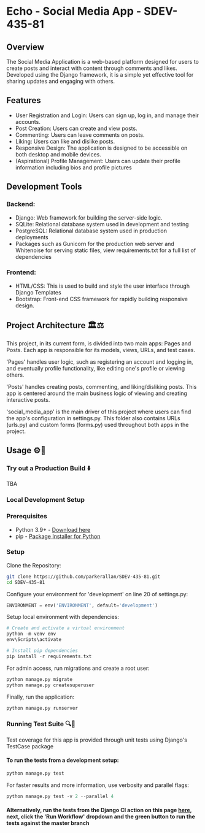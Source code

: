 # Echo - Social Media App - SDEV-435-81
## Overview
The Social Media Application is a web-based platform designed for users to create posts and interact with content through comments and likes. Developed using the Django framework, it is a simple yet effective tool for sharing updates and engaging with others.

## Features
- User Registration and Login: Users can sign up, log in, and manage their accounts.
- Post Creation: Users can create and view posts.
- Commenting: Users can leave comments on posts.
- Liking: Users can like and dislike posts.
- Responsive Design: The application is designed to be accessible on both desktop and mobile devices.
- (Aspirational) Profile Management: Users can update their profile information including bios and profile pictures 

## Development Tools
### Backend:
- Django: Web framework for building the server-side logic.
- SQLite: Relational database system used in development and testing
- PostgreSQL: Relational database system used in production deployments
- Packages such as Gunicorn for the production web server and Whitenoise for serving static files, view requirements.txt for a full list of dependencies

### Frontend:
- HTML/CSS: This is used to build and style the user interface through Django Templates
- Bootstrap: Front-end CSS framework for rapidly building responsive design.

## Project Architecture 🏛️⚖️
This project, in its current form, is divided into two main apps: Pages and Posts. Each app is responsible for its models, views, URLs, and test cases. 

'Pages' handles user logic, such as registering an account and logging in, and eventually profile functionality, like editing one's profile or viewing others. 

'Posts' handles creating posts, commenting, and liking/disliking posts. This app is centered around the main business logic of viewing and creating interactive posts. 

'social_media_app' is the main driver of this project where users can find the app's configuration in settings.py. This folder also contains URLs (urls.py) and custom forms (forms.py) used throughout both apps in the project.
## Usage ⚙️🚀
### Try out a Production Build ⬇️
TBA

### Local Development Setup

### Prerequisites
- Python 3.9+ - [Download here](https://www.python.org/downloads/)
- pip - [Package Installer for Python](https://pip.pypa.io/en/stable/installation/)

### Setup
Clone the Repository:
```bash
git clone https://github.com/parkerallan/SDEV-435-81.git
cd SDEV-435-81
```
Configure your environment for 'development' on line 20 of settings.py:
```python
ENVIRONMENT = env('ENVIRONMENT', default='development')
```
Setup local environment with dependencies:
```python
# Create and activate a virtual environment
python -m venv env
env\Scripts\activate

# Install pip dependencies
pip install -r requirements.txt
```
For admin access, run migrations and create a root user:
```python 
python manage.py migrate
python manage.py createsuperuser
```
Finally, run the application:
```python 
python manage.py runserver
```
### Running Test Suite 🔍🧪
Test coverage for this app is provided through unit tests using Django's TestCase package
#### To run the tests from a development setup:
```python 
python manage.py test
```
For faster results and more information, use verbosity and parallel flags:
```python 
python manage.py test -v 2 --parallel 4
```
#### Alternatively, run the tests from the Django CI action on this page [here](https://github.com/parkerallan/SDEV-435-81/actions/workflows/django.yml), next, click the 'Run Workflow' dropdown and the green button to run the tests against the master branch
